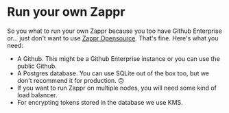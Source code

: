 # Run your own Zappr

So you what to run your own Zappr because you too have Github Enterprise or... just don't want to use [Zappr Opensource](https://zappr.opensource.zalan.do). That's fine. Here's what you need:

* A Github. This might be a Github Enterprise instance or you can use the public Github.
* A Postgres database. You can use SQLite out of the box too, but we don't recommend it for production. 🙃
* If you want to run Zappr on multiple nodes, you will need some kind of load balancer.
* For encrypting tokens stored in the database we use KMS.
